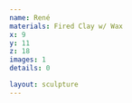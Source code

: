 ```yaml
---
name: René
materials: Fired Clay w/ Wax
x: 9
y: 11
z: 18
images: 1
details: 0

layout: sculpture
---
```



